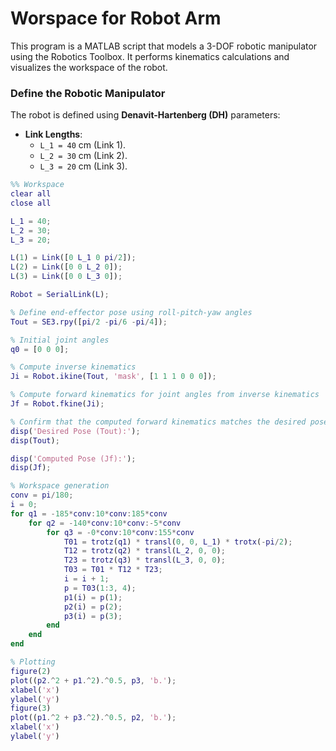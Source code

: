 # Worspace for Robot Arm
This program is a MATLAB script that models a 3-DOF robotic manipulator using the Robotics Toolbox. It performs kinematics calculations and visualizes the workspace of the robot.
### **Define the Robotic Manipulator**
The robot is defined using **Denavit-Hartenberg (DH)** parameters:
- **Link Lengths**:
  - `L_1 = 40` cm (Link 1).
  - `L_2 = 30` cm (Link 2).
  - `L_3 = 20` cm (Link 3).
```matlab
%% Workspace
clear all
close all

L_1 = 40;
L_2 = 30;
L_3 = 20;

L(1) = Link([0 L_1 0 pi/2]);
L(2) = Link([0 0 L_2 0]);
L(3) = Link([0 0 L_3 0]);

Robot = SerialLink(L);

% Define end-effector pose using roll-pitch-yaw angles
Tout = SE3.rpy([pi/2 -pi/6 -pi/4]);

% Initial joint angles
q0 = [0 0 0];

% Compute inverse kinematics
Ji = Robot.ikine(Tout, 'mask', [1 1 1 0 0 0]);

% Compute forward kinematics for joint angles from inverse kinematics
Jf = Robot.fkine(Ji);

% Confirm that the computed forward kinematics matches the desired pose
disp('Desired Pose (Tout):');
disp(Tout);

disp('Computed Pose (Jf):');
disp(Jf);

% Workspace generation
conv = pi/180;
i = 0;
for q1 = -185*conv:10*conv:185*conv
    for q2 = -140*conv:10*conv:-5*conv
        for q3 = -0*conv:10*conv:155*conv
            T01 = trotz(q1) * transl(0, 0, L_1) * trotx(-pi/2);
            T12 = trotz(q2) * transl(L_2, 0, 0);
            T23 = trotz(q3) * transl(L_3, 0, 0);
            T03 = T01 * T12 * T23;
            i = i + 1;
            p = T03(1:3, 4);
            p1(i) = p(1);
            p2(i) = p(2);
            p3(i) = p(3);
        end
    end
end

% Plotting
figure(2)
plot((p2.^2 + p1.^2).^0.5, p3, 'b.');
xlabel('x')
ylabel('y')
figure(3)
plot((p1.^2 + p3.^2).^0.5, p2, 'b.');
xlabel('x')
ylabel('y')
```

